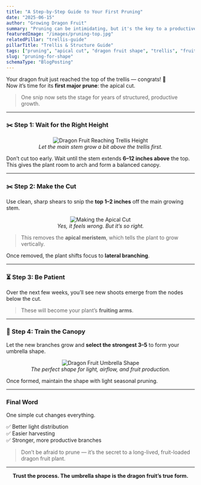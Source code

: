 ```yaml
---
title: "A Step-by-Step Guide to Your First Pruning"
date: "2025-06-15"
author: "Growing Dragon Fruit"
summary: "Pruning can be intimidating, but it's the key to a productive plant. We'll walk you through the first 'apical cut' to create the perfect umbrella shape for your dragon fruit."
featuredImage: "/images/pruning-top.jpg"
relatedPillar: "trellis-guide"
pillarTitle: "Trellis & Structure Guide"
tags: ["pruning", "apical cut", "dragon fruit shape", "trellis", "fruiting tips"]
slug: "pruning-for-shape"
schemaType: "BlogPosting"
---
```


Your dragon fruit just reached the top of the trellis — congrats! 🎉  
Now it’s time for its **first major prune**: the apical cut.

> One snip now sets the stage for years of structured, productive growth.

---

### ✂️ Step 1: Wait for the Right Height

<p align="center">
  <img src="/images/pruning-height.jpg" alt="Dragon Fruit Reaching Trellis Height" />
  <br/><em>Let the main stem grow a bit above the trellis first.</em>
</p>

Don’t cut too early. Wait until the stem extends **6–12 inches above** the top. This gives the plant room to arch and form a balanced canopy.

---

### ✂️ Step 2: Make the Cut

Use clean, sharp shears to snip the **top 1–2 inches** off the main growing stem.

<p align="center">
  <img src="/images/pruning-cut.jpg" alt="Making the Apical Cut" />
  <br/><em>Yes, it feels wrong. But it’s so right.</em>
</p>

> This removes the **apical meristem**, which tells the plant to grow vertically.

Once removed, the plant shifts focus to **lateral branching**.

---

### ⏳ Step 3: Be Patient

Over the next few weeks, you’ll see new shoots emerge from the nodes below the cut.

> These will become your plant’s **fruiting arms**.

---

### 🌿 Step 4: Train the Canopy

Let the new branches grow and **select the strongest 3–5** to form your umbrella shape.

<p align="center">
  <img src="/images/pruned-canopy.jpg" alt="Dragon Fruit Umbrella Shape" />
  <br/><em>The perfect shape for light, airflow, and fruit production.</em>
</p>

Once formed, maintain the shape with light seasonal pruning.

---

### Final Word

One simple cut changes everything.

✅ Better light distribution  
✅ Easier harvesting  
✅ Stronger, more productive branches

> Don’t be afraid to prune — it’s the secret to a long-lived, fruit-loaded dragon fruit plant.

---

<p align="center"><strong>Trust the process. The umbrella shape is the dragon fruit’s true form.</strong></p>
